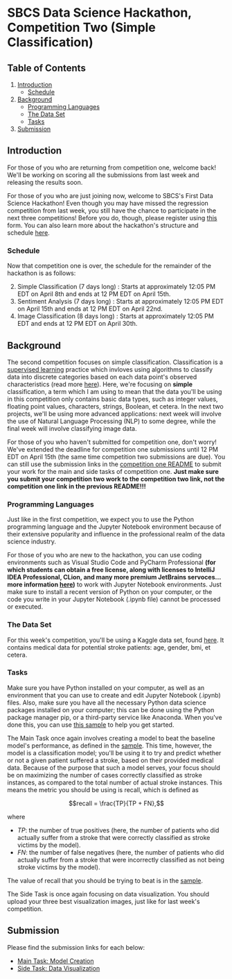 # SBCS Data Science Hackathon, Competition Two (Simple Classification)

## Table of Contents

1. [Introduction](#introduction)
    - [Schedule](#schedule)
1. [Background](#background)
    - [Programming Languages](#programming-languages)
    - [The Data Set](#the-data-set)
    - [Tasks](#tasks)
1. [Submission](#submission)

## Introduction

For those of you who are returning from competition one, welcome back! We'll be working on scoring all the submissions from last week and releasing the results soon.

For those of you who are just joining now, welcome to SBCS's First Data Science Hackathon! Even though you may have missed the regression competition from last week, you still have the chance to participate in the next three competitions! Before you do, though, please register using [this](https://forms.gle/uMxTnndmVwWWEPZ2A) form. You can also learn more about the hackathon's structure and schedule [here](README-competition-one.md). 

### Schedule

Now that competition one is over, the schedule for the remainder of the hackathon is as follows:

2. Simple Classification (7 days long) : Starts at approximately 12:05 PM EDT on April 8th and ends at 12 PM EDT on April 15th. 
3. Sentiment Analysis (7 days long) : Starts at approximately 12:05 PM EDT on April 15th and ends at 12 PM EDT on April 22nd.
4. Image Classification (8 days long) : Starts at approximately 12:05 PM EDT and ends at 12 PM EDT on April 30th.

## Background

The second competition focuses on simple classification. Classification is a [supervised learning](https://en.wikipedia.org/wiki/Supervised_learning) practice which invloves using algorithms to classify data into discrete categories based on each data point's observed characteristics (read more [here](https://en.wikipedia.org/wiki/Statistical_classification)). Here, we're focusing on **simple** classification, a term which I am using to mean that the data you'll be using in this competition only contains basic data types, such as integer values, floating point values, characters, strings, Boolean, et cetera. In the next two projects, we'll be using more advanced applications: next week will involve the use of Natural Language Processing (NLP) to some degree, while the final week will involve classifying image data.

For those of you who haven't submitted for competition one, don't worry! We've extended the deadline for competition one submissions until 12 PM EDT on April 15th (the same time competition two submissions are due). You can still use the submission links in the [competition one README](README-competition-one.md) to submit your work for the main and side tasks of competition one. **Just make sure you submit your competition two work to the competition two link, not the competition one link in the previous README!!!**

### Programming Languages

Just like in the first competition, we expect you to use the Python programming language and the Jupyter Notebook environment because of their extensive popularity and influence in the professional realm of the data science industry.

For those of you who are new to the hackathon, you can use coding environments such as Visual Studio Code and PyCharm Professional **(for which students can obtain a free license, along with licenses to IntelliJ IDEA Professional, CLion, and many more premium JetBrains servoces... more information [here](https://www.jetbrains.com/community/education/#students))** to work with Jupyter Notebook environments. Just make sure to install a recent version of Python on your computer, or the code you write in your Jupyter Notebook (.ipynb file) cannot be processed or executed.

### The Data Set

For this week's competition, you'll be using a Kaggle data set, found [here](https://www.kaggle.com/datasets/fedesoriano/stroke-prediction-dataset). It contains medical data for potential stroke patients: age, gender, bmi, et cetera.

### Tasks

Make sure you have Python installed on your computer, as well as an environment that you can use to create and edit Jupyter Notebook (.ipynb) files. Also, make sure you have all the necessary Python data science packages installed on your computer; this can be done using the Python package manager pip, or a third-party service like Anaconda. When you've done this, you can use [this sample](task-two-sample.ipynb) to help you get started.

The Main Task once again involves creating a model to beat the baseline model's performance, as defined in the [sample](task-two-sample.ipynb). This time, however, the model is a classification model; you'll be using it to try and predict whether or not a given patient suffered a stroke, based on their provided medical data. Because of the purpose that such a model serves, your focus should be on maximizing the number of cases correctly classified as stroke instances, as compared to the total number of actual stroke instances. This means the metric you should be using is recall, which is defined as

$$recall = \frac{TP}{TP + FN},$$

where 
  - $TP:$ the number of true positives (here, the number of patients who did actually suffer from a stroke that were correctly classified as stroke victims by the model).
  - $FN:$ the number of false negatives (here, the number of patients who did actually suffer from a stroke that were incorrectly classified as not being stroke victims by the model).

The value of recall that you should be trying to beat is in the [sample](task-two-sample.ipynb). 

The Side Task is once again focusing on data visualization. You should upload your three best visualization images, just like for last week's competition. 

## Submission 

Please find the submission links for each below:
  - [Main Task: Model Creation](https://forms.gle/WNCz2e3ocKqHttz99)
  - [Side Task: Data Visualization](https://forms.gle/3mCDNHboG7nBt4628)
